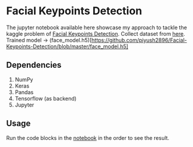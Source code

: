 # Facial Keypoints Detection
The jupyter notebook available here showcase my approach to tackle the kaggle problem of [Facial Keypoints Detection](https://www.kaggle.com/c/facial-keypoints-detection).
Collect dataset from [here](https://www.kaggle.com/c/facial-keypoints-detection/data).
Trained model -> (face_model.h5)[https://github.com/piyush2896/Facial-Keypoints-Detection/blob/master/face_model.h5]


## Dependencies
1. NumPy
2. Keras
3. Pandas
4. Tensorflow (as backend)
5. Jupyter


## Usage
Run the code blocks in the [notebook](https://github.com/piyush2896/Facial-Keypoints-Detection/blob/master/FacialPointRecognition-Kaggle.ipynb) in the order to see the result.